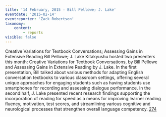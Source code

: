 ```yaml
---
title: '14 February, 2015 - Bill Pellowe; J. Lake'
eventdate: '2015-02-14'
eventreporter: 'Zack Robertson'
taxonomy:
    content:
        - reports
visible: false
---
```


Creative Variations for Textbook Conversations; Assessing Gains in Extensive Reading 
Bill Pellowe; J. Lake
Kitakyushu hosted two presenters this month: Creative Variations for Textbook Conversations, by Bill Pellowe and Assessing Gains in Extensive Reading by J. Lake. In the first presentation, Bill talked about various methods for adapting English conversation textbooks to various classroom settings, offering several unique approaches for engaging students such as having students use smartphones for recording and assessing dialogue performance. In the second half, J. Lake presented recent research findings supporting the incorporation of reading for speed as a means for improving learner reading fluency, motivation, test scores, and streamlining various cognitive and neurological processes that strengthen overall language competency.
<a href="/chapters/kq/schedule/2015/february/14">274</a>

